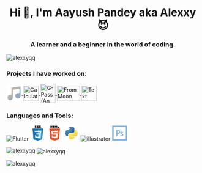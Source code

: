 <h1 align="center">Hi 👋, I'm Aayush Pandey aka Alexxy😈</h1>
<h3 align="center">A learner and a beginner in the world of coding.</h3>


<p align="left"> <img src="https://komarev.com/ghpvc/?username=alexxyqq&label=Profile%20views&color=02ede9&style=plastic" alt="alexxyqq" /> </p>


<h3 align="left">Projects I have worked on:</h3>
<a href="https://github.com/AlexxyQQ/FindTune">
 <img align="center" title="FindTune" src="https://github.com/AlexxyQQ/FindTune/raw/master/static/Assets/Logo.png" height="40" width="40" >
</a>
<a href="https://github.com/AlexxyQQ/Tkinter_calculator">
 <img align="center" title="Calculator" src="https://i.imgur.com/JDzrSoW.png" height="40" width="40" >
</a>
<a href="https://github.com/AlexxyQQ/G-Pass">
 <img align="center" title="G-Pass (An offline password manager)" src = "https://i.imgur.com/VX9qswa.png" height="50" width="40">
</a>
<a href="https://github.com/AlexxyQQ/From-Moon-to-Earth">
 <img align="center" title="From Moon To Earth (Game)" src = "https://i.imgur.com/wQISZoe.png" width="60" height="40">
</a>
<a href="https://github.com/AlexxyQQ/Text_Draw">
 <img align="center" title="Text Draw" src = "https://i.imgur.com/MSy3mN3.png" width="40" height="40">
</a>



<h3 align="left">Languages and Tools:</h3>
<p align="left"> 
 <img src="https://user-images.githubusercontent.com/51419598/152648731-567997ec-ac1c-4a9c-a816-a1fb1882abbe.png" alt="Flutter" width="40" height="40"/>
<img src="https://raw.githubusercontent.com/devicons/devicon/master/icons/css3/css3-original-wordmark.svg" alt="css3" width="40" height="40"/>
<img src="https://raw.githubusercontent.com/devicons/devicon/master/icons/html5/html5-original-wordmark.svg" alt="html5" width="40" height="40"/>
<img src="https://raw.githubusercontent.com/devicons/devicon/master/icons/python/python-original.svg" alt="python" width="40" height="40"/>
<img src="https://www.vectorlogo.zone/logos/adobe_illustrator/adobe_illustrator-icon.svg" alt="illustrator" width="40" height="40"/>
<img src="https://raw.githubusercontent.com/devicons/devicon/master/icons/photoshop/photoshop-line.svg" alt="photoshop" width="40" height="40"/>

</p>

<p><img align="left" src="https://github-readme-stats.vercel.app/api/top-langs?username=alexxyqq&show_icons=true&theme=dark&title_color=6adbd9&hide_border=true&locale=en&layout=compact" alt="alexxyqq" /></p>

<p>&nbsp;<img align="center" src="https://github-readme-stats.vercel.app/api?username=alexxyqq&show_icons=true&theme=dark&title_color=6adbd9&hide_border=true&locale=en" alt="alexxyqq" /></p>

<p><img align="center" src="https://github-readme-streak-stats.herokuapp.com/?user=alexxyqq&" alt="alexxyqq" /></p>
